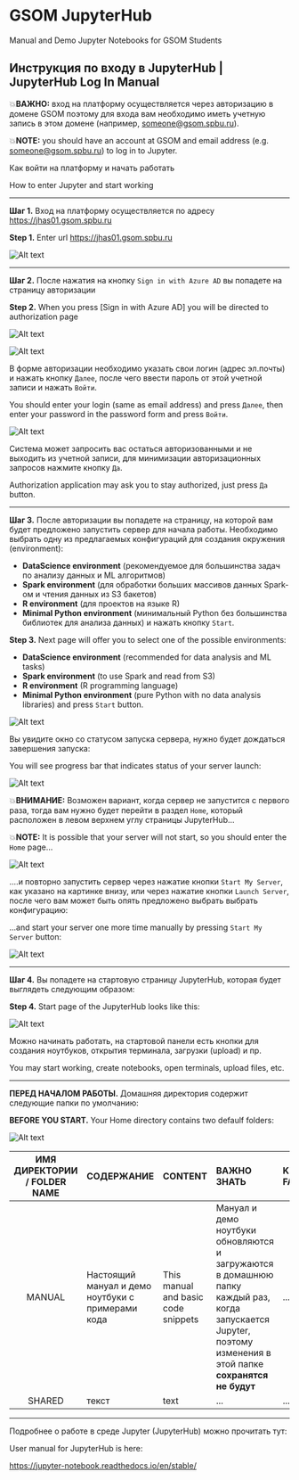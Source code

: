 # GSOM JupyterHub
Manual and Demo Jupyter Notebooks for GSOM Students

## Инструкция по входу в JupyterHub | JupyterHub Log In Manual  


:boom:__ВАЖНО:__ вход на платформу осуществляется через авторизацию в домене GSOM поэтому для входа вам необходимо иметь учетную запись в этом домене (например, someone@gsom.spbu.ru). 

:boom:__NOTE:__ you should have an account at GSOM and email address (e.g. someone@gsom.spbu.ru) to log in to Jupyter.


Как войти на платформу и начать работать

How to enter Jupyter and start working

____
__Шаг 1.__ Вход на платформу осуществляется по адресу https://jhas01.gsom.spbu.ru 

__Step 1.__ Enter url https://jhas01.gsom.spbu.ru 

![Alt text](https://github.com/vgarshin/gsom_jhub_manual/blob/master/images/manual_0.png?raw=true "Enter the JupyterHub")

____
__Шаг 2.__ После нажатия на кнопку `Sign in with Azure AD` вы попадете на страницу авторизации 

__Step 2.__ When you press [Sign in with Azure AD] you will be directed to authorization page

![Alt text](https://github.com/vgarshin/gsom_jhub_manual/blob/master/images/manual_1.png?raw=true "Login")

![Alt text](https://github.com/vgarshin/gsom_jhub_manual/blob/master/images/manual_2.png?raw=true "Password")

В форме авторизации необходимо указать свои логин (адрес эл.почты) и нажать кнопку `Далее`, после чего ввести пароль от этой учетной записи и нажать `Войти`. 

You should enter your login (same as email address) and press `Далее`, then enter your password in the password form and press `Войти`.

![Alt text](https://github.com/vgarshin/gsom_jhub_manual/blob/master/images/manual_3.png?raw=true "Leave me authorized")

Система может запросить вас остаться авторизованными и не выходить из учетной записи, для минимизации авторизационных запросов нажмите кнопку `Да`.

Authorization application may ask you to stay authorized, just press `Да` button.

____
__Шаг 3.__ После авторизации вы попадете на страницу, на которой вам будет предложено запустить сервер для начала работы. Необходимо выбрать одну из предлагаемых конфигураций для создания окружения (environment):
- __DataScience environment__ (рекомендуемое для большинства задач по анализу данных и ML алгоритмов)
- __Spark environment__ (для обработки больших массивов данных Spark-ом и чтения данных из S3 бакетов)
- __R environment__ (для проектов на языке R)
- __Minimal Python environment__ (минимальный Python без большинства библиотек для анализа данных)
и нажать кнопку `Start`.

__Step 3.__ Next page will offer you to select one of the possible environments:
- __DataScience environment__ (recommended for data analysis and ML tasks)
- __Spark environment__ (to use Spark and read from S3)
- __R environment__ (R programming language)
- __Minimal Python environment__ (pure Python with no data analysis libraries)
and press `Start` button.

![Alt text](https://github.com/vgarshin/gsom_jhub_manual/blob/master/images/manual_4.png?raw=true "Select environment")

Вы увидите окно со статусом запуска сервера, нужно будет дождаться завершения запуска:

You will see progress bar that indicates status of your server launch:

![Alt text](https://github.com/vgarshin/gsom_jhub_manual/blob/master/images/manual_5.png?raw=true "Launch progress")

:boom:__ВНИМАНИЕ:__ Возможен вариант, когда сервер не запустится с первого раза, тогда вам нужно будет перейти в раздел `Home`, который расположен в левом верхнем углу страницы JupyterHub…

:boom:__NOTE:__ It is possible that your server will not start, so you should enter the `Home` page...

![Alt text](https://github.com/vgarshin/gsom_jhub_manual/blob/master/images/manual_6.png?raw=true "Get Home")

....и повторно запустить сервер через нажатие кнопки `Start My Server`, как указано на картинке внизу, или через нажатие кнопки `Launch Server`, после чего вам может быть опять предложено выбрать выбрать конфигурацию:

...and start your server one more time manually by pressing `Start My Server` button:

![Alt text](https://github.com/vgarshin/gsom_jhub_manual/blob/master/images/manual_7.png?raw=true "Start server")

____
__Шаг 4.__ Вы попадете на стартовую страницу JupyterHub, которая будет выглядеть следующим образом:

__Step 4.__ Start page of the JupyterHub looks like this:

![Alt text](https://github.com/vgarshin/gsom_jhub_manual/blob/master/images/manual_8.png?raw=true "Start page")

Можно начинать работать, на стартовой панели есть кнопки для создания ноутбуков, открытия терминала, загрузки (upload) и пр.

You may start working, create notebooks, open terminals, upload files, etc.

____
__ПЕРЕД НАЧАЛОМ РАБОТЫ.__ Домашняя директория содержит следующие папки по умолчанию:

__BEFORE YOU START.__ Your Home directory contains two defaulf folders:

![Alt text](https://github.com/vgarshin/gsom_jhub_manual/blob/master/images/manual_11.png?raw=true "Default folders")


| ИМЯ ДИРЕКТОРИИ / FOLDER NAME | СОДЕРЖАНИЕ | CONTENT | ВАЖНО ЗНАТЬ | KEY FACTS |
|:---:|:---|:---|:---|:---|
| MANUAL | Настоящий мануал и демо ноутбуки с примерами кода | This manual and basic code snippets | Мануал и демо ноутбуки обновляются и загружаются в домашнюю папку каждый раз, когда запускается Jupyter, поэтому изменения в этой папке __сохранятся не будут__ | ... |
| SHARED | текст | text | ... | ... |

____
Подробнее о работе в среде Jupyter (JupyterHub) можно прочитать тут: 

User manual for JupyterHub is here:

https://jupyter-notebook.readthedocs.io/en/stable/ 

